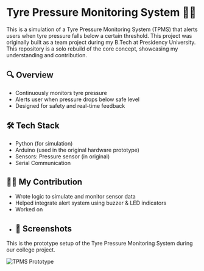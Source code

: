 # Tyre Pressure Monitoring System 🚗💡

This is a simulation of a Tyre Pressure Monitoring System (TPMS) that alerts users when tyre pressure falls below a certain threshold. This project was originally built as a team project during my B.Tech at Presidency University. This repository is a solo rebuild of the core concept, showcasing my understanding and contribution.

## 🔍 Overview

- Continuously monitors tyre pressure
- Alerts user when pressure drops below safe level
- Designed for safety and real-time feedback

## 🛠️ Tech Stack

- Python (for simulation)
- Arduino (used in the original hardware prototype)
- Sensors: Pressure sensor (in original)
- Serial Communication

## 👩‍💻 My Contribution

- Wrote logic to simulate and monitor sensor data
- Helped integrate alert system using buzzer & LED indicators
- Worked on
- ## 📸 Screenshots

This is the prototype setup of the Tyre Pressure Monitoring System during our college project.

![TPMS Prototype](screenshots/tpms_demo.jpg)

